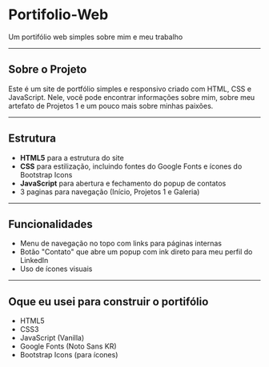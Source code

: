 # Portifolio-Web
Um portifólio web simples sobre mim e meu trabalho

---

## Sobre o Projeto

Este é um site de portfólio simples e responsivo criado com HTML, CSS e JavaScript. Nele, você pode encontrar informações sobre mim, sobre meu artefato de Projetos 1 e um pouco mais sobre minhas paixões.

---

## Estrutura

- **HTML5** para a estrutura do site
- **CSS** para estilização, incluindo fontes do Google Fonts e ícones do Bootstrap Icons
- **JavaScript** para abertura e fechamento do popup de contatos
- 3 paginas para navegação (Início, Projetos 1 e Galeria)

---

## Funcionalidades

- Menu de navegação no topo com links para páginas internas
- Botão "Contato" que abre um popup com ink direto para meu perfil do LinkedIn
- Uso de ícones visuais 

---

## Oque eu usei para construir o portifólio

- HTML5
- CSS3
- JavaScript (Vanilla)
- Google Fonts (Noto Sans KR)
- Bootstrap Icons (para ícones)

